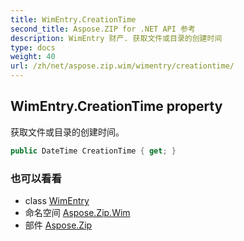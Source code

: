 ```yaml
---
title: WimEntry.CreationTime
second_title: Aspose.ZIP for .NET API 参考
description: WimEntry 财产. 获取文件或目录的创建时间
type: docs
weight: 40
url: /zh/net/aspose.zip.wim/wimentry/creationtime/
---
```

## WimEntry.CreationTime property

获取文件或目录的创建时间。

```csharp
public DateTime CreationTime { get; }
```

### 也可以看看

* class [WimEntry](../)
* 命名空间 [Aspose.Zip.Wim](../../wimentry/)
* 部件 [Aspose.Zip](../../../)


